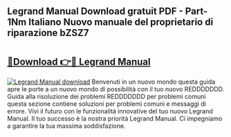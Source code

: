 ## Legrand Manual Download gratuit PDF - Part-1Nm Italiano Nuovo manuale del proprietario di riparazione bZSZ7

# <h2><a href="http://dfbmkbi.blite.top/?on=Legrand+Manual">🔗Download 👉🔴 Legrand Manual</a></h2>

[![Legrand Manual download](https://i.imgur.com/lujVjoI.png)](http://dfbmkbi.blite.top/?on=Legrand+Manual)
Benvenuti in un nuovo mondo questa guida apre le porte a un nuovo mondo di possibilità con il tuo nuovo REDDDDDDD. Guida alla risoluzione dei problemi REDDDDDDD per problemi comuni questa sezione contiene soluzioni per problemi comuni e messaggi di errore. Vivi il futuro con le funzionalità innovative del tuo nuovo Legrand Manual. Il tuo successo è la nostra priorità Legrand Manual. Ci impegniamo a garantire la tua massima soddisfazione.
